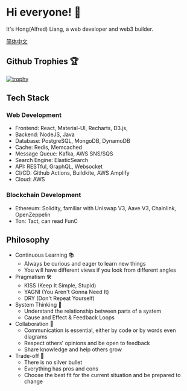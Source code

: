 # Hi everyone! 👋

It's Hong(Alfred) Liang, a web developer and web3 builder.

[简体中文](./README.zh-cn.md)

## Github Trophies 🏆
[![trophy](https://github-profile-trophy.vercel.app/?username=i5possible)](https://github.com/ryo-ma/github-profile-trophy)

## Tech Stack

### Web Development
- Frontend: React, Material-UI, Recharts, D3.js, 
- Backend: NodeJS, Java
- Database: PostgreSQL, MongoDB, DynamoDB
- Cache: Redis, Memcached
- Message Queue: Kafka, AWS SNS/SQS
- Search Engine: ElasticSearch
- API: RESTful, GraphQL, Websocket
- CI/CD: Github Actions, Buildkite, AWS Amplify
- Cloud: AWS

### Blockchain Development

- Ethereum: Solidity, familiar with Uniswap V3, Aave V3, Chainlink, OpenZeppelin
- Ton: Tact, can read FunC

## Philosophy
- Continuous Learning 📚
  - Always be curious and eager to learn new things
  - You will have different views if you look from different angles
- Pragmatism 🛠️
  - KISS (Keep It Simple, Stupid)
  - YAGNI (You Aren't Gonna Need It)
  - DRY (Don't Repeat Yourself)
- System Thinking 🧠
  - Understand the relationship between parts of a system
  - Cause and Effect & Feedback Loops
- Collaboration 🤝
  - Communication is essential, either by code or by words even diagrams
  - Respect others' opinions and be open to feedback
  - Share knowledge and help others grow
- Trade-off 🤔
  - There is no silver bullet
  - Everything has pros and cons
  - Choose the best fit for the current situation and be prepared to change
